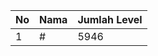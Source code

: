 | No | Nama            | Jumlah Level |
|----|-----------------|--------------|
| 1  | #    |    5946        |
